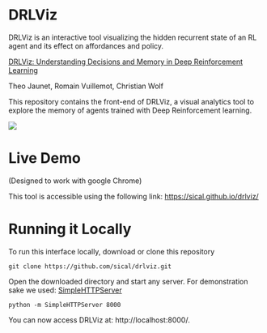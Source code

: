 # DRLViz

DRLViz is an interactive tool visualizing the hidden recurrent state of an RL agent and its effect on affordances and policy. 

[DRLViz: Understanding Decisions and Memory in Deep Reinforcement Learning](https://arxiv.org/abs/1909.02982)

Theo Jaunet, Romain Vuillemot, Christian Wolf


This repository contains the front-end of DRLViz, a visual analytics tool to explore the memory of agents trained with Deep Reinforcement learning.


<img src="https://github.com/sical/drlviz/blob/master/screenshot%20(1).png">


# Live Demo
(Designed to work with google Chrome)

This tool is accessible using the following link: https://sical.github.io/drlviz/


# Running it Locally


To run this interface locally, download or clone this repository

```
git clone https://github.com/sical/drlviz.git
``` 


Open the downloaded directory and start any server. For demonstration sake we used: [SimpleHTTPServer](https://docs.python.org/2/library/simplehttpserver.html)

```
python -m SimpleHTTPServer 8000
```
You can now access DRLViz at: http://localhost:8000/.


